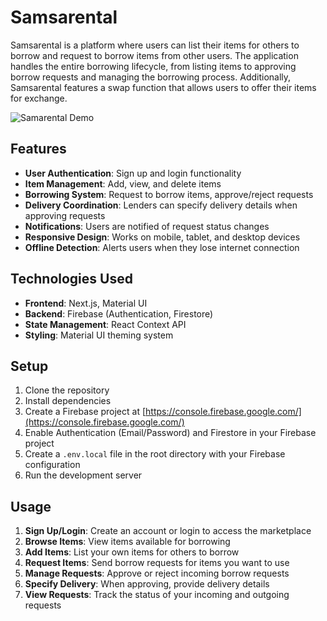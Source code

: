 # Samsarental

Samsarental is a platform where users can list their items for others to borrow and request to borrow items from other users. The application handles the entire borrowing lifecycle, from listing items to approving borrow requests and managing the borrowing process. Additionally, Samsarental features a swap function that allows users to offer their items for exchange. 

![Samarental Demo](https://i.ibb.co/twQrbTqP/demo.png)

## Features

- **User Authentication**: Sign up and login functionality
- **Item Management**: Add, view, and delete items
- **Borrowing System**: Request to borrow items, approve/reject requests
- **Delivery Coordination**: Lenders can specify delivery details when approving requests
- **Notifications**: Users are notified of request status changes
- **Responsive Design**: Works on mobile, tablet, and desktop devices
- **Offline Detection**: Alerts users when they lose internet connection

## Technologies Used

- **Frontend**: Next.js, Material UI
- **Backend**: Firebase (Authentication, Firestore)
- **State Management**: React Context API
- **Styling**: Material UI theming system

## Setup

1. Clone the repository
2. Install dependencies
3. Create a Firebase project at [https://console.firebase.google.com/](https://console.firebase.google.com/)
4. Enable Authentication (Email/Password) and Firestore in your Firebase project
5. Create a `.env.local` file in the root directory with your Firebase configuration
6. Run the development server


## Usage

1. **Sign Up/Login**: Create an account or login to access the marketplace
2. **Browse Items**: View items available for borrowing
3. **Add Items**: List your own items for others to borrow
4. **Request Items**: Send borrow requests for items you want to use
5. **Manage Requests**: Approve or reject incoming borrow requests
6. **Specify Delivery**: When approving, provide delivery details
7. **View Requests**: Track the status of your incoming and outgoing requests





